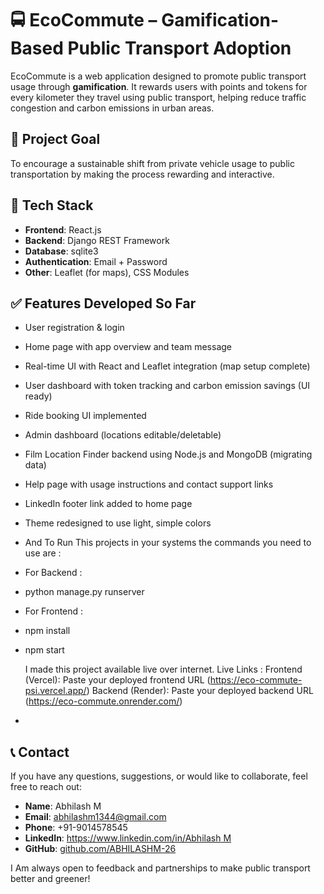 # 🚍 EcoCommute – Gamification-Based Public Transport Adoption

EcoCommute is a web application designed to promote public transport usage through **gamification**. It rewards users with points and tokens for every kilometer they travel using public transport, helping reduce traffic congestion and carbon emissions in urban areas.

## 🌟 Project Goal

To encourage a sustainable shift from private vehicle usage to public transportation by making the process rewarding and interactive.

## 🔧 Tech Stack

- **Frontend**: React.js
- **Backend**: Django REST Framework
- **Database**: sqlite3
- **Authentication**: Email + Password
- **Other**: Leaflet (for maps), CSS Modules

## ✅ Features Developed So Far

- User registration & login
- Home page with app overview and team message
- Real-time UI with React and Leaflet integration (map setup complete)
- User dashboard with token tracking and carbon emission savings (UI ready)
- Ride booking UI implemented
- Admin dashboard (locations editable/deletable)
- Film Location Finder backend using Node.js and MongoDB (migrating data)
- Help page with usage instructions and contact support links
- LinkedIn footer link added to home page
- Theme redesigned to use light, simple colors

- And To Run This projects in your systems the commands you need to use are :
- For Backend :
- python manage.py runserver
- For Frontend :
- npm install <for installing necessary node modules and packages>
- npm start

  I made this project available live over internet.
    Live Links :
    Frontend (Vercel): Paste your deployed frontend URL (https://eco-commute-psi.vercel.app/)
    Backend (Render): Paste your deployed backend URL (https://eco-commute.onrender.com/)
- 
## 📞 Contact

If you have any questions, suggestions, or would like to collaborate, feel free to reach out:

- **Name**: Abhilash M  
- **Email**: abhilashm1344@gmail.com 
- **Phone**: +91-9014578545
- **LinkedIn**: [https://www.linkedin.com/in/Abhilash M](https://www.linkedin.com/in/abhilash-m-35ab682a2?utm_source=share&utm_campaign=share_via&utm_content=profile&utm_medium=android_app) 
- **GitHub**: [github.com/ABHILASHM-26](https://github.com/ABHILASM-26)

I Am always open to feedback and partnerships to make public transport better and greener!
